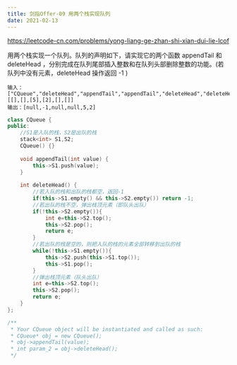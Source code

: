 ```yaml
---
title: 剑指Offer-09 用两个栈实现队列
date: 2021-02-13
---
```


<https://leetcode-cn.com/problems/yong-liang-ge-zhan-shi-xian-dui-lie-lcof>

用两个栈实现一个队列。队列的声明如下，请实现它的两个函数 appendTail 和 deleteHead ，分别完成在队列尾部插入整数和在队列头部删除整数的功能。(若队列中没有元素，deleteHead 操作返回 -1 )

```
输入：
["CQueue","deleteHead","appendTail","appendTail","deleteHead","deleteHead"]
[[],[],[5],[2],[],[]]
输出：[null,-1,null,null,5,2]
```

```C++
class CQueue {
public:
    //S1是入队的栈，S2是出队的栈
    stack<int> S1,S2;
    CQueue() {}
    
    void appendTail(int value) {
        this->S1.push(value);
    }
    
    int deleteHead() {
        //若入队的栈和出队的栈都空，返回-1
        if(this->S1.empty() && this->S2.empty()) return -1;
        //若出队的栈不空，弹出栈顶元素（即队头出队）
        if(!this->S2.empty()){
            int e=this->S2.top();
            this->S2.pop();
            return e;
        }
        //若出队的栈是空的，则把入队的栈的元素全部转移到出队的栈
        while(!this->S1.empty()){
            this->S2.push(this->S1.top());
            this->S1.pop();
        }
        //弹出栈顶元素（队头出队）
        int e=this->S2.top();
        this->S2.pop();
        return e;    
    }
};

/**
 * Your CQueue object will be instantiated and called as such:
 * CQueue* obj = new CQueue();
 * obj->appendTail(value);
 * int param_2 = obj->deleteHead();
 */
```

